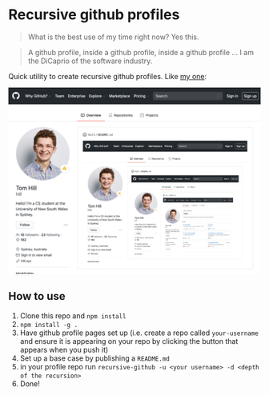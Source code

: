 # Recursive github profiles

> What is the best use of my time right now? Yes this.

> A github profile, inside a github profile, inside a github profile ... I am the DiCaprio of the software industry.

Quick utility to create recursive github profiles.
Like [my one](http://github.com/hill):

![Wow look at this amazing thing!](./screenshot-1.png)

## How to use

1. Clone this repo and `npm install`
2. `npm install -g .`
3. Have github profile pages set up (i.e. create a repo called `your-username` and ensure it is appearing on your repo by clicking the button that appears when you push it)
4. Set up a base case by publishing a `README.md`
6. in your profile repo run `recursive-github -u <your username> -d <depth of the recursion>`
7. Done!
